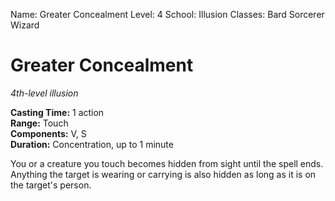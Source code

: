 Name: Greater Concealment
Level: 4
School: Illusion
Classes: Bard
         Sorcerer
         Wizard

# Greater Concealment
_4th-level illusion_

**Casting Time:** 1 action    
**Range:** Touch    
**Components:** V, S    
**Duration:** Concentration, up to 1 minute 

You or a creature you touch becomes hidden from sight until the spell ends. Anything the target is wearing or carrying is also hidden as long as it is on the target's person.